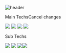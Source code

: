 ![header](https://capsule-render.vercel.app/api?type=wave&color=auto&height=300&section=header&text=이게_낭만이다&fontSize=90)

Main TechsCancel changes

<img src="https://img.shields.io/badge/JS-yellow?style=for-the-badge&logo=JavaScript&logoColor=white"> <img src="https://img.shields.io/badge/CSS-orange?style=for-the-badge&logo=CSS3&logoColor=white"> <img src="https://img.shields.io/badge/html5-green?style=for-the-badge&logo=html5&logoColor=white"> <img src="https://img.shields.io/badge/React-skyblue?style=for-the-badge&logo=React&logoColor=white"> 

Sub Techs

<img src="https://img.shields.io/badge/Android-3DDC84?style=for-the-badge&logo=Android&logoColor=white"> <img src="https://img.shields.io/badge/C++-00599C?style=for-the-badge&logo=cplusplus&logoColor=white"> <img src="https://img.shields.io/badge/Java-D83B01?style=for-the-badge&logo=Java&logoColor=white"><img src="https://img.shields.io/badge/Unity-black?style=for-the-badge&logo=unity&logoColor=white">
